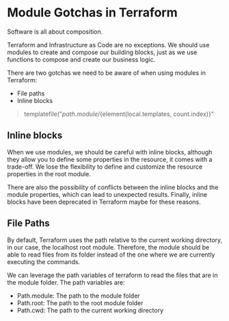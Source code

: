 # Module Gotchas in Terraform

Software is all about composition.

Terraform and Infrastructure as Code are no exceptions. We should use modules to create and compose our building blocks, just as we use functions to compose and create our business logic.

There are two gotchas we need to be aware of when using modules in Terraform:

- File paths
- Inline blocks


> templatefile("${path.module}/${element(local.templates, count.index)}"

## Inline blocks

When we use modules, we should be careful with inline blocks, although they allow you to define some properties in the resource, it comes with a trade-off.
We lose the flexibility to define and customize the resource properties in the root module.

There are also the possibility of conflicts between the inline blocks and the module properties, which can lead to unexpected results.
Finally, inline blocks have been deprecated in Terraform maybe for these reasons.

## File Paths

By default, Terraform uses the path relative to the current working directory, in our case, the localhost root module. Therefore, the module should be able to read files from its folder instead of the one where we are currently executing the commands.

We can leverage the path variables of terraform to read the files that are in the module folder. The path variables are:
- Path.module: The path to the module folder
- Path.root: The path to the root module folder
- Path.cwd: The path to the current working directory
